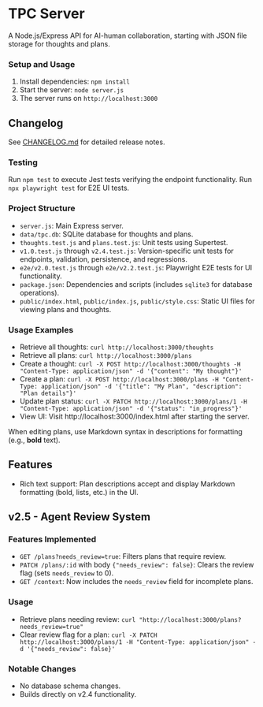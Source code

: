 # TPC Server

A Node.js/Express API for AI-human collaboration, starting with JSON file storage for thoughts and plans.

### Setup and Usage
1. Install dependencies: `npm install`
2. Start the server: `node server.js`
3. The server runs on `http://localhost:3000`

## Changelog
See [CHANGELOG.md](CHANGELOG.md) for detailed release notes.

### Testing
Run `npm test` to execute Jest tests verifying the endpoint functionality.
Run `npx playwright test` for E2E UI tests.

### Project Structure
- `server.js`: Main Express server.
- `data/tpc.db`: SQLite database for thoughts and plans.
- `thoughts.test.js` and `plans.test.js`: Unit tests using Supertest.
- `v1.0.test.js` through `v2.4.test.js`: Version-specific unit tests for endpoints, validation, persistence, and regressions.
- `e2e/v2.0.test.js` through `e2e/v2.2.test.js`: Playwright E2E tests for UI functionality.
- `package.json`: Dependencies and scripts (includes `sqlite3` for database operations).
- `public/index.html`, `public/index.js`, `public/style.css`: Static UI files for viewing plans and thoughts.

### Usage Examples
- Retrieve all thoughts: `curl http://localhost:3000/thoughts`
- Retrieve all plans: `curl http://localhost:3000/plans`
- Create a thought: `curl -X POST http://localhost:3000/thoughts -H "Content-Type: application/json" -d '{"content": "My thought"}'`
- Create a plan: `curl -X POST http://localhost:3000/plans -H "Content-Type: application/json" -d '{"title": "My Plan", "description": "Plan details"}'`
- Update plan status: `curl -X PATCH http://localhost:3000/plans/1 -H "Content-Type: application/json" -d '{"status": "in_progress"}'`
- View UI: Visit http://localhost:3000/index.html after starting the server.

When editing plans, use Markdown syntax in descriptions for formatting (e.g., **bold** text).

## Features
- Rich text support: Plan descriptions accept and display Markdown formatting (bold, lists, etc.) in the UI.

## v2.5 - Agent Review System

### Features Implemented
- `GET /plans?needs_review=true`: Filters plans that require review.
- `PATCH /plans/:id` with body `{"needs_review": false}`: Clears the review flag (sets `needs_review` to 0).
- `GET /context`: Now includes the `needs_review` field for incomplete plans.

### Usage
- Retrieve plans needing review: `curl "http://localhost:3000/plans?needs_review=true"`
- Clear review flag for a plan: `curl -X PATCH http://localhost:3000/plans/1 -H "Content-Type: application/json" -d '{"needs_review": false}'`

### Notable Changes
- No database schema changes.
- Builds directly on v2.4 functionality.